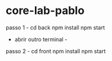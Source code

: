 # core-lab-pablo

passo 1 -
cd back
npm install
npm start

- abrir outro terminal -

passo 2 - 
cd front 
npm install
npm start
